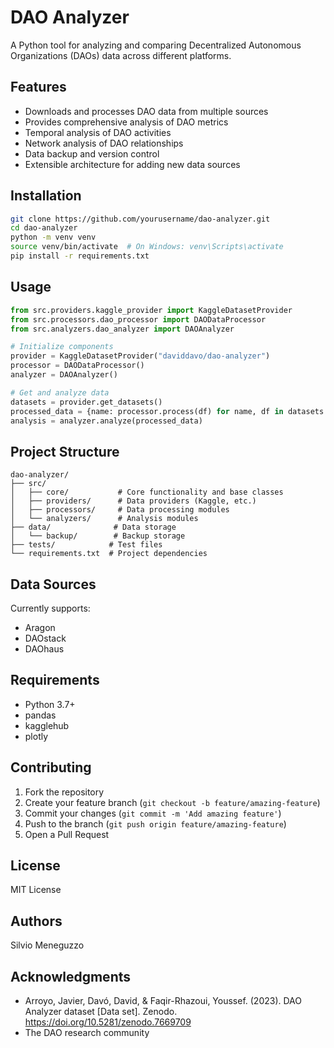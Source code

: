 # DAO Analyzer

A Python tool for analyzing and comparing Decentralized Autonomous Organizations (DAOs) data across different platforms.

## Features

- Downloads and processes DAO data from multiple sources
- Provides comprehensive analysis of DAO metrics
- Temporal analysis of DAO activities
- Network analysis of DAO relationships
- Data backup and version control
- Extensible architecture for adding new data sources

## Installation

```bash
git clone https://github.com/yourusername/dao-analyzer.git
cd dao-analyzer
python -m venv venv
source venv/bin/activate  # On Windows: venv\Scripts\activate
pip install -r requirements.txt
```

## Usage

```python
from src.providers.kaggle_provider import KaggleDatasetProvider
from src.processors.dao_processor import DAODataProcessor
from src.analyzers.dao_analyzer import DAOAnalyzer

# Initialize components
provider = KaggleDatasetProvider("daviddavo/dao-analyzer")
processor = DAODataProcessor()
analyzer = DAOAnalyzer()

# Get and analyze data
datasets = provider.get_datasets()
processed_data = {name: processor.process(df) for name, df in datasets.items()}
analysis = analyzer.analyze(processed_data)
```

## Project Structure

```
dao-analyzer/
├── src/
│   ├── core/           # Core functionality and base classes
│   ├── providers/      # Data providers (Kaggle, etc.)
│   ├── processors/     # Data processing modules
│   └── analyzers/      # Analysis modules
├── data/              # Data storage
│   └── backup/        # Backup storage
├── tests/            # Test files
└── requirements.txt  # Project dependencies
```

## Data Sources

Currently supports:
- Aragon
- DAOstack
- DAOhaus

## Requirements

- Python 3.7+
- pandas
- kagglehub
- plotly

## Contributing

1. Fork the repository
2. Create your feature branch (`git checkout -b feature/amazing-feature`)
3. Commit your changes (`git commit -m 'Add amazing feature'`)
4. Push to the branch (`git push origin feature/amazing-feature`)
5. Open a Pull Request

## License

MIT License

## Authors

Silvio Meneguzzo

## Acknowledgments

- Arroyo, Javier, Davó, David, & Faqir-Rhazoui, Youssef. (2023). DAO Analyzer dataset [Data set]. Zenodo. https://doi.org/10.5281/zenodo.7669709
- The DAO research community
